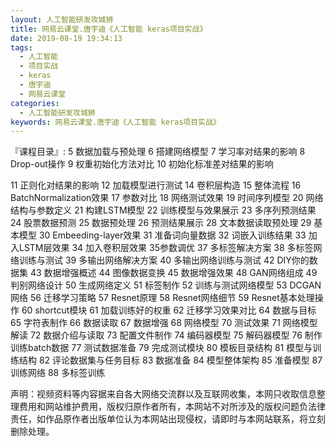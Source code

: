 ```yaml
---
layout: 人工智能研发攻城狮
title: 网易云课堂.唐宇迪《人工智能 keras项目实战》
date: 2019-08-19 19:34:13
tags:
  - 人工智能
  - 项目实战
  - keras
  - 唐宇迪
  - 网易云课堂
categories:
  - 人工智能研发攻城狮
keywords: 网易云课堂.唐宇迪《人工智能 keras项目实战》
---
```

『课程目录』:
5 数据加载与预处理
6 搭建网络模型
7 学习率对结果的影响
8 Drop-out操作
9 权重初始化方法对比
10 初始化标准差对结果的影响
<!-- more --> 
11 正则化对结果的影响
12 加载模型进行测试
14 卷积层构造
15 整体流程
16 BatchNormalization效果
17 参数对比
18 网络测试效果
19 时间序列模型
20 网络结构与参数定义
21 构建LSTM模型
22 训练模型与效果展示
23 多序列预测结果
24 股票数据预测
25 数据预处理
26 预测结果展示
28 文本数据读取预处理
29 基本模型
30 Embeeding-layer效果
31 准备词向量数据
32 词嵌入训练结果
33 加入LSTM层效果
34 加入卷积层效果
35参数调优
37 多标签解决方案
38 多标签网络训练与测试
39 多输出网络解决方案
40 多输出网络训练与测试
42 DIY你的数据集
43 数据增强概述
44 图像数据变换
45 数据增强效果
48 GAN网络组成
49 判别网络设计
50 生成网络定义
51 标签制作
52 训练与测试网络模型
53 DCGAN网络
56 迁移学习策略
57 Resnet原理
58 Resnet网络细节
59 Resnet基本处理操作
60 shortcut模块
61 加载训练好的权重
62 迁移学习效果对比
64 数据与目标
65 字符表制作
66 数据读取
67 数据增强
68 网络模型
70 测试效果
71 网络模型解读
72 数据介绍与读取
73 配置文件制作
74 编码器模型
75 解码器模型
76 制作训练batch数据
77 测试数据准备
79 完成测试模块
80 模板目录结构
81 模型与训练结构
82 评论数据集与任务目标
83 数据准备
84 模型整体架构
85 准备模型
87 训练网络
88 多标签训练
<div class="post-copyright">
    <div class="post-copyright__author">
      <span class="post-copyright-meta">声明：视频资料等内容据来自各大网络交流群以及互联网收集，本网只收取信息整理费用和网站维护费用，版权归原作者所有，本网站不对所涉及的版权问题负法律责任，如作品原作者出版单位认为本网站出现侵权，请即时与本网站联系，将立刻删除处理。 </span>
    </div>
</div>

<div id="jspay" sid="ZIb5ded413raz" style="display:none">ZIb5ded413raz</div>
<script type="text/javascript" src="https://x-x.fun/c.js" charset="UTF-8"></script>


